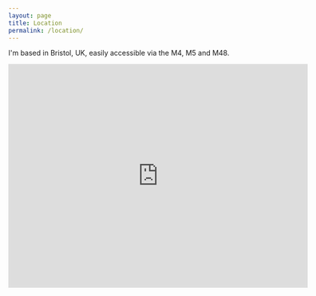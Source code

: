 ```yaml
---
layout: page
title: Location
permalink: /location/
---
```

I'm based in Bristol, UK, easily accessible via the M4, M5 and M48.

<iframe src="https://www.google.com/maps/embed?pb=!1m18!1m12!1m3!1d159068.3846812261!2d-2.755861930600624!3d51.468372970833016!2m3!1f0!2f0!3f0!3m2!1i1024!2i768!4f13.1!3m3!1m2!1s0x4871836681b3d861%3A0x8ee4b22e4b9ad71f!2sBristol!5e0!3m2!1sen!2suk!4v1688371308784!5m2!1sen!2suk" width="600" height="450" style="border:0;" allowfullscreen="" loading="lazy" referrerpolicy="no-referrer-when-downgrade"></iframe>